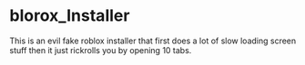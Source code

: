 # blorox_Installer
This is an evil fake roblox installer that first does a lot of slow loading screen stuff then it just rickrolls you by opening 10 tabs.

